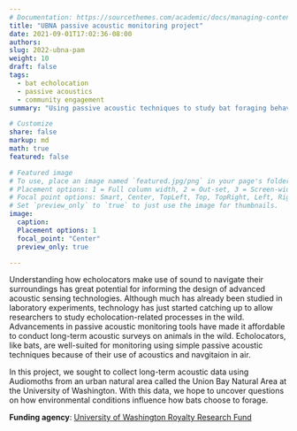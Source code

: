 ```yaml
---
# Documentation: https://sourcethemes.com/academic/docs/managing-content/
title: "UBNA passive acoustic monitoring project"
date: 2021-09-01T17:02:36-08:00
authors: 
slug: 2022-ubna-pam
weight: 10
draft: false
tags: 
  - bat echolocation
  - passive acoustics
  - community engagement
summary: "Using passive acoustic techniques to study bat foraging behaviors in an urban natural area"

# Customize
share: false
markup: md
math: true
featured: false

# Featured image
# To use, place an image named `featured.jpg/png` in your page's folder.
# Placement options: 1 = Full column width, 2 = Out-set, 3 = Screen-width
# Focal point options: Smart, Center, TopLeft, Top, TopRight, Left, Right, BottomLeft, Bottom, BottomRight
# Set `preview_only` to `true` to just use the image for thumbnails.
image:
  caption:
  Placement options: 1
  focal_point: "Center"
  preview_only: true

---
```


Understanding how echolocators make use of sound to navigate their surroundings has great potential for informing the design of advanced acoustic sensing technologies. Although much has already been studied in laboratory experiments, technology has just started catching up to allow researchers to study echolocation-related processes in the wild. Advancements in passive acoustic monitoring tools have made it affordable to conduct long-term acoustic surveys on animals in the wild. Echolocators, like bats, are well-suited for monitoring using simple passive acoustic techniques because of their use of acoustics and navgitaion in air.

In this project, we sought to collect long-term acoustic data using Audiomoths from an urban natural area called the Union Bay Natural Area at the University of Washington. With this data, we hope to uncover questions on how environmental conditions influence how bats choose to forage.

**Funding agency**: [University of Washington Royalty Research Fund](https://www.washington.edu/research/or/royalty-research-fund-rrf/)

